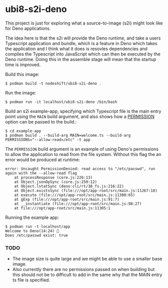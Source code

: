 # ubi8-s2i-deno
This project is just for exploring what a source-to-image (s2i) might look like
for Deno applications.

The idea here is that the s2i will provide the Deno runtime, and take a users
Typescript application and bundle, which is a feature in Deno which takes the
application and I think what it does is resovles dependencies and compiles
the Typescript into JavaScript which can then be executed by the Deno runtime.
Doing this in the assemble stage will mean that the startup time is improved.

Build this image:
```console
$ podman build -t nodeshift/ubi8-s2i-deno .
```

Run the image:
```console
$ podman run -it localhost/ubi8-s2i-deno /bin/bash
```

Build an s2i example-app, specifying which Typescript file is the main entry
point using the `MAIN` build argument, and also shows how a
[PERMISSION](https://deno.land/manual/getting_started/permissions) option can
be passed to the build.:
```console
$ cd example-app
$ podman build . --build-arg MAIN=welcome.ts --build-arg PERMISSIONS="--allow-read=/etc" -t app
```
The `PERMISSION` build argument is an example of using Deno's permissions to
allow the application to read from the file system. Without this flag the an
error would be produced at runtime:
```console
error: Uncaught PermissionDenied: read access to "/etc/passwd", run again with the --allow-read flag
    at processResponse (core.js:226:13)
    at Object.jsonOpSync (core.js:250:12)
    at Object.lstatSync (deno:cli/rt/30_fs.js:216:22)
    at Object.existsSync (file:///opt/app-root/src/main.js:11267:18)
    at execute (file:///opt/app-root/src/main.js:11300:65)
    at gExp (file:///opt/app-root/src/main.js:91:7)
    at __instantiate (file:///opt/app-root/src/main.js:98:27)
    at file:///opt/app-root/src/main.js:11305:1
```

Running the example app:
```console
$ podman run -t localhost/app 
Welcome to Deno(14:24) 🦕
Does /etc/passwd exist: true
```

### TODO
* The image size is quite large and we might be able to use a smaller
base image.
* Also currently there are no permissions passed on when building but this should
not be to difficult to add in the same why that the MAIN entry ts file is specified.
